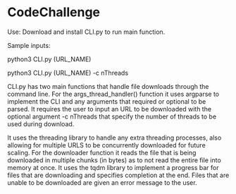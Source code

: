# CodeChallenge
Use:
Download and install CLI.py to run main function. 

Sample inputs:


python3 CLI.py (URL_NAME) 

python3 CLI.py (URL_NAME) -c nThreads
  
  
CLI.py has two main functions that handle file downloads through the command line. For the args_thread_handler() function it uses argparse to implement the CLI and any arguments that required or optional to be parsed. It requires the user to input an URL to be downloaded with the optional argument -c nThreads that specify the number of threads to be used during download. 

It uses the threading library to handle  any extra threading processes, also allowing for multiple URLS to be concurrently downloaded for future scaling. For the downloader function it reads the file that is being downloaded in multiple chunks (in bytes) as to not read the entire file into memory at once. It uses the tqdm library to implement a progress bar for files that are downloading
and specifies completion at the end. Files that are unable to be downloaded are given an error message to the user. 
